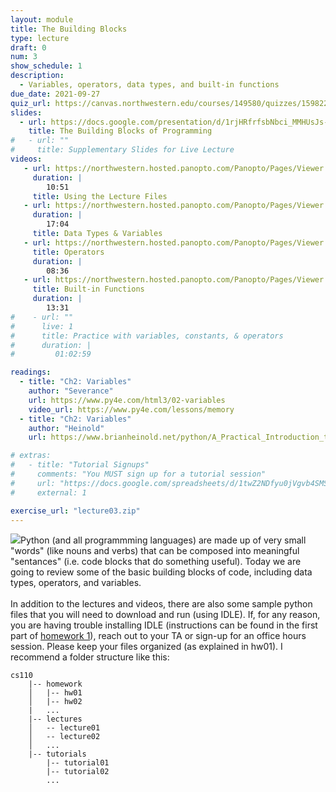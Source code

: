 ```yaml
---
layout: module
title: The Building Blocks
type: lecture
draft: 0
num: 3
show_schedule: 1
description:
  - Variables, operators, data types, and built-in functions
due_date: 2021-09-27
quiz_url: https://canvas.northwestern.edu/courses/149580/quizzes/159822
slides:
  - url: https://docs.google.com/presentation/d/1rjHRfrfsbNbci_MMHUsJs-hodKI7_aczBGyoAKaRZrU/edit?usp=sharing
    title: The Building Blocks of Programming
#   - url: ""
#     title: Supplementary Slides for Live Lecture
videos:
   - url: https://northwestern.hosted.panopto.com/Panopto/Pages/Viewer.aspx?id=5e8668ba-7ecd-406c-95a3-adab0002be9f
     duration: |
        10:51
     title: Using the Lecture Files
   - url: https://northwestern.hosted.panopto.com/Panopto/Pages/Viewer.aspx?id=51f44ad7-0088-450f-8c39-adab0002be00
     duration: |
        17:04
     title: Data Types & Variables
   - url: https://northwestern.hosted.panopto.com/Panopto/Pages/Viewer.aspx?id=3df68939-9ec8-4adb-9c21-adab0002c2b6
     title: Operators
     duration: |
        08:36
   - url: https://northwestern.hosted.panopto.com/Panopto/Pages/Viewer.aspx?id=ad65b34b-7ed1-4f50-a483-adab0002c20f
     title: Built-in Functions
     duration: |
        13:31
#    - url: ""
#      live: 1
#      title: Practice with variables, constants, & operators
#      duration: |
#         01:02:59

readings:
  - title: "Ch2: Variables"
    author: "Severance"
    url: https://www.py4e.com/html3/02-variables
    video_url: https://www.py4e.com/lessons/memory
  - title: "Ch2: Variables"
    author: "Heinold"
    url: https://www.brianheinold.net/python/A_Practical_Introduction_to_Python_Programming_Heinold.pdf

# extras:
#   - title: "Tutorial Signups"
#     comments: "You MUST sign up for a tutorial session"
#     url: "https://docs.google.com/spreadsheets/d/1twZ2NDfyu0jVgvb4SMS2Cd9KEwwcPN0BZvLg0XMJuh8/edit"
#     external: 1

exercise_url: "lecture03.zip"
---
```


<img class="module-image" src="/fall2021/assets/images/lectures/lecture_02_blocks.jpg" />Python (and all programmming languages) are made up of very small "words" (like nouns and verbs) that can be composed into meaningful "sentances" (i.e. code blocks that do something useful). Today we are going to review some of the basic building blocks of code, including data types, operators, and variables.<br><br>In addition to the lectures and videos, there are also some sample python files that you will need to download and run (using IDLE). If, for any reason, you are having trouble installing IDLE (instructions can be found in the first part of [homework 1](../assignments/hw1)), reach out to your TA or sign-up for an office hours session. Please keep your files organized (as explained in hw01). I recommend a folder structure like this:

```
cs110
    |-- homework
    │   |-- hw01
    │   |-- hw02
    |   ...
    |-- lectures
    │   -- lecture01
    │   -- lecture02
    │   ...
    |-- tutorials
        |-- tutorial01
        |-- tutorial02
        ...
```